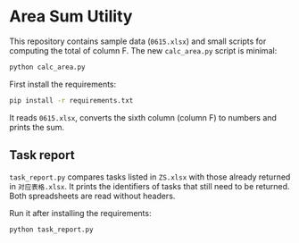 # Area Sum Utility

This repository contains sample data (`0615.xlsx`) and small scripts for computing the total of column F. The new `calc_area.py` script is minimal:

```bash
python calc_area.py
```

First install the requirements:

```bash
pip install -r requirements.txt
```

It reads `0615.xlsx`, converts the sixth column (column F) to numbers and prints the sum.

## Task report

`task_report.py` compares tasks listed in `ZS.xlsx` with those already returned in `对应表格.xlsx`.
It prints the identifiers of tasks that still need to be returned. Both spreadsheets are read without headers.

Run it after installing the requirements:

```bash
python task_report.py
```
